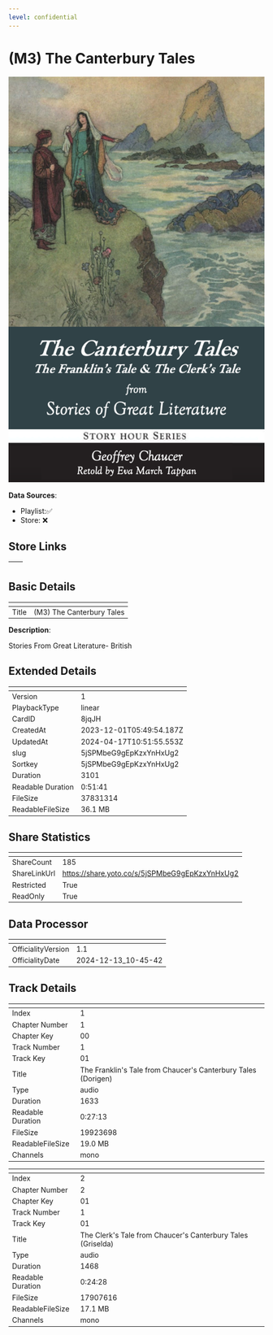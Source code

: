 ```yaml
---
level: confidential
---
```

# (M3) The Canterbury Tales

![card_[8jqJH].png](../../img/cards/card_[8jqJH].png)

**Data Sources**: 

- Playlist:✅
- Store: ❌


## Store Links

| <!-- --> | <!-- --> |
| - | - |


## Basic Details

| <!-- --> | <!-- --> |
| - | - |
| Title | (M3) The Canterbury Tales |

**Description**:

Stories From Great Literature- British


## Extended Details

| <!-- --> | <!-- --> |
| - | - |
| Version | 1 |
| PlaybackType | linear |
| CardID | 8jqJH |
| CreatedAt | 2023-12-01T05:49:54.187Z |
| UpdatedAt | 2024-04-17T10:51:55.553Z |
| slug | 5jSPMbeG9gEpKzxYnHxUg2 |
| Sortkey | 5jSPMbeG9gEpKzxYnHxUg2 |
| Duration | 3101 |
| Readable Duration | 0:51:41 |
| FileSize | 37831314 |
| ReadableFileSize | 36.1 MB |


## Share Statistics

| <!-- --> | <!-- --> |
| - | - |
| ShareCount | 185 |
| ShareLinkUrl | https://share.yoto.co/s/5jSPMbeG9gEpKzxYnHxUg2 |
| Restricted | True |
| ReadOnly | True |


## Data Processor

| <!-- --> | <!-- --> |
| - | - |
| OfficialityVersion | 1.1
| OfficialityDate | 2024-12-13_10-45-42


## Track Details

| <!-- --> | <!-- --> |
| - | - |
| Index | 1 |
| Chapter Number | 1 |
| Chapter Key | 00 |
| Track Number | 1 |
| Track Key | 01 |
| Title | The Franklin's Tale from Chaucer's Canterbury Tales (Dorigen) |
| Type | audio |
| Duration | 1633 |
| Readable Duration | 0:27:13 |
| FileSize | 19923698 |
| ReadableFileSize | 19.0 MB |
| Channels | mono |

| <!-- --> | <!-- --> |
| - | - |
| Index | 2 |
| Chapter Number | 2 |
| Chapter Key | 01 |
| Track Number | 1 |
| Track Key | 01 |
| Title | The Clerk's Tale from Chaucer's Canterbury Tales (Griselda) |
| Type | audio |
| Duration | 1468 |
| Readable Duration | 0:24:28 |
| FileSize | 17907616 |
| ReadableFileSize | 17.1 MB |
| Channels | mono |

